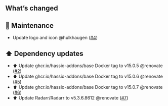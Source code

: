 ## What’s changed

## 🧰 Maintenance

- Update logo and icon @hulkhaugen ([#4](https://github.com/hassio-addons/addon-radarr/pull/4))

## ⬆️ Dependency updates

- ⬆️ Update ghcr.io/hassio-addons/base Docker tag to v15.0.5 @renovate ([#2](https://github.com/hassio-addons/addon-radarr/pull/2))
- ⬆️ Update ghcr.io/hassio-addons/base Docker tag to v15.0.6 @renovate ([#5](https://github.com/hassio-addons/addon-radarr/pull/5))
- ⬆️ Update ghcr.io/hassio-addons/base Docker tag to v15.0.7 @renovate ([#6](https://github.com/hassio-addons/addon-radarr/pull/6))
- ⬆️ Update Radarr/Radarr to v5.3.6.8612 @renovate ([#7](https://github.com/hassio-addons/addon-radarr/pull/7))
